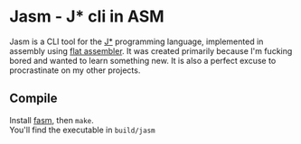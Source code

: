 # Jasm - J* cli in ASM

Jasm is a CLI tool for the [J*](https://github.com/bamless/jstar) programming language, implemented in assembly using [flat assembler](https://flatassembler.net/).
It was created primarily because I'm fucking bored and wanted to learn something new.
It is also a perfect excuse to procrastinate on my other projects.

## Compile

Install [fasm](https://flatassembler.net/), then `make`.  
You'll find the executable in `build/jasm`
